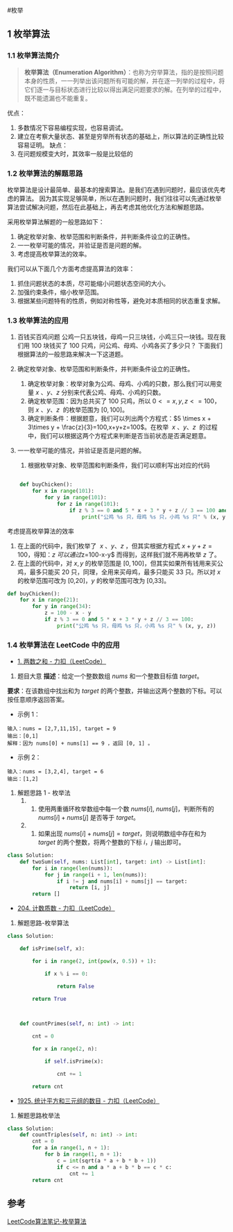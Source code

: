 #枚举
## 1 枚举算法
### 1.1 枚举算法简介
>**枚举算法（Enumeration Algorithm）**：也称为穷举算法，指的是按照问题本身的性质，一一列举出该问题所有可能的解，并在逐一列举的过程中，将它们逐一与目标状态进行比较以得出满足问题要求的解。在列举的过程中，既不能遗漏也不能重复。

优点：
1. 多数情况下容易编程实现，也容易调试。
2. 建立在考察大量状态、甚至是穷举所有状态的基础上，所以算法的正确性比较容易证明。
缺点：
1. 在问题规模变大时，其效率一般是比较低的
### 1.2 枚举算法的解题思路
枚举算法是设计最简单、最基本的搜索算法。是我们在遇到问题时，最应该优先考虑的算法。
因为其实现足够简单，所以在遇到问题时，我们往往可以先通过枚举算法尝试解决问题，然后在此基础上，再去考虑其他优化方法和解题思路。

采用枚举算法解题的一般思路如下：

1. 确定枚举对象、枚举范围和判断条件，并判断条件设立的正确性。
2. 一一枚举可能的情况，并验证是否是问题的解。
3. 考虑提高枚举算法的效率。

我们可以从下面几个方面考虑提高算法的效率：

1. 抓住问题状态的本质，尽可能缩小问题状态空间的大小。
2. 加强约束条件，缩小枚举范围。
3. 根据某些问题特有的性质，例如对称性等，避免对本质相同的状态重复求解。


### 1.3 枚举算法的应用
1. 百钱买百鸡问题
公鸡一只五块钱，母鸡一只三块钱，小鸡三只一块钱。现在我们用 100 块钱买了 100 只鸡，问公鸡、母鸡、小鸡各买了多少只？
下面我们根据算法的一般思路来解决一下这道题。

1. 确定枚举对象、枚举范围和判断条件，并判断条件设立的正确性。
    
    1. 确定枚举对象：枚举对象为公鸡、母鸡、小鸡的只数，那么我们可以用变量 $x$ 、$y$、$z$ 分别来代表公鸡、母鸡、小鸡的只数。
    2. 确定枚举范围：因为总共买了 100 只鸡，所以 $0<=x,y,z<=100$，则 $x$ 、$y$、$z$  的枚举范围为 $[0,100]$。
    3. 确定判断条件：根据题意，我们可以列出两个方程式：$5 \times x + 3\times y + \frac{z}{3}=100,x+y+z=100$。在枚举  $x$ 、$y$、$z$  的过程中，我们可以根据这两个方程式来判断是否当前状态是否满足题意。
2. 一一枚举可能的情况，并验证是否是问题的解。
	1. 根据枚举对象、枚举范围和判断条件，我们可以顺利写出对应的代码
```Python

    def buyChicken():
        for x in range(101):
            for y in range(101):
                for z in range(101):
                    if z % 3 == 0 and 5 * x + 3 * y + z // 3 == 100 and x + y + z == 100:
                        print("公鸡 %s 只，母鸡 %s 只，小鸡 %s 只" % (x, y, z))
```
考虑提高枚举算法的效率
1. 在上面的代码中，我们枚举了  $x$ 、$y$、$z$ ，但其实根据方程式 $x+y+z=100$，得知：$z$ $ 可以通过 $z=100-x-y$ 而得到，这样我们就不用再枚举 $z$ 了。
2. 在上面的代码中，对 $x,y$ 的枚举范围是 $[0,100]$，但其实如果所有钱用来买公鸡，最多只能买 20 只，同理，全用来买母鸡，最多只能买 33 只。所以对 $x$ 的枚举范围可改为 [0,20]，$y$ 的枚举范围可改为 [0,33]。
```python
def buyChicken(): 
	for x in range(21):
		for y in range(34): 
			z = 100 - x - y 
			if z % 3 == 0 and 5 * x + 3 * y + z // 3 == 100: 
				print("公鸡 %s 只，母鸡 %s 只，小鸡 %s 只" % (x, y, z))
```

### 1.4 枚举算法在 LeetCode 中的应用

- [1. 两数之和 - 力扣（LeetCode）](https://leetcode.cn/problems/two-sum/)
1. 题目大意
**描述**：给定一个整数数组 $nums$ 和一个整数目标值 $target$。

**要求**：在该数组中找出和为 $target$ 的两个整数，并输出这两个整数的下标。可以按任意顺序返回答案。
- 示例 1：

```
输入：nums = [2,7,11,15], target = 9
输出：[0,1]
解释：因为 nums[0] + nums[1] == 9 ，返回 [0, 1] 。
```
- 示例 2：
```
输入：nums = [3,2,4], target = 6
输出：[1,2]
```
1. 解题思路 1   - 枚举法
	1. 1. 使用两重循环枚举数组中每一个数 $nums[i]$, $nums[j]$，判断所有的 $nums[i]+nums[j]$ 是否等于 $target$。
	2. 1. 如果出现 $nums[i]+nums[j]=target$，则说明数组中存在和为 $target$ 的两个整数，将两个整数的下标 $i，j$ 输出即可。
```python
class Solution:
    def twoSum(self, nums: List[int], target: int) -> List[int]:
        for i in range(len(nums)):
            for j in range(i + 1, len(nums)):
                if i != j and nums[i] + nums[j] == target:
                    return [i, j]
        return []
```

- [204. 计数质数 - 力扣（LeetCode）](https://leetcode.cn/problems/count-primes/)
1. 解题思路-枚举算法
```Python
class Solution:

	def isPrime(self, x):

		for i in range(2, int(pow(x, 0.5)) + 1):

			if x % i == 0:

				return False

		return True

  

	def countPrimes(self, n: int) -> int:

		cnt = 0

		for x in range(2, n):

			if self.isPrime(x):

				cnt += 1

		return cnt
```

- [1925. 统计平方和三元组的数目 - 力扣（LeetCode）](https://leetcode.cn/problems/count-square-sum-triples/)
1. 解题思路枚举法
```python 
class Solution:
    def countTriples(self, n: int) -> int:
        cnt = 0
        for a in range(1, n + 1):
            for b in range(1, n + 1):
                c = int(sqrt(a * a + b * b + 1))
                if c <= n and a * a + b * b == c * c:
                    cnt += 1
        return cnt
```



## 参考
[LeetCode算法笔记-枚举算法](https://datawhalechina.github.io/leetcode-notes/#/ch04/04.01/04.01.01-Enumeration-Algorithm?id=_22-%e6%9e%9a%e4%b8%be%e7%ae%97%e6%b3%95%e7%9a%84%e7%ae%80%e5%8d%95%e5%ba%94%e7%94%a8)

